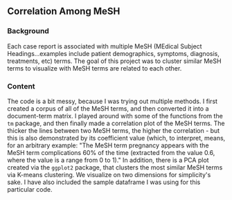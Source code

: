 ## **Correlation Among MeSH**

### **Background**
Each case report is associated with multiple MeSH (MEdical Subject Headings...examples include patient demographics, symptoms, diagnosis, treatments, etc) terms. The goal of this project was to cluster similar MeSH terms to visualize with MeSH terms are related to each other.

### **Content**
The code is a bit messy, because I was trying out multiple methods. I first created a corpus of all of the MeSH terms, and then converted it into a document-term matrix. I played around with some of the functions from the `tm` package, and then finally made a correlation plot of the MeSH terms. The thicker the lines between two MeSH terms, the higher the correlation - but this is also demonstrated by its coefficient value (which, to interpret, means, for an arbitrary example: "The MeSH term pregnancy appears with the MeSH term complications 60% of the time (extracted from the value 0.6, where the value is a range from 0 to 1)." In addition, there is a PCA plot created via the `ggplot2` package, that clusters the most similar MeSH terms via K-means clustering. We visualize on two dimensions for simplicity's sake. I have also included the sample dataframe I was using for this particular code.
